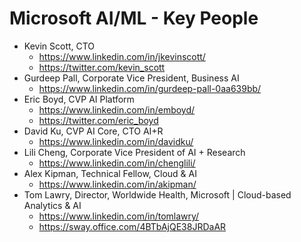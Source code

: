
Microsoft AI/ML - Key People
====

* Kevin Scott, CTO
  * https://www.linkedin.com/in/jkevinscott/
  * https://twitter.com/kevin_scott
* Gurdeep Pall, Corporate Vice President, Business AI
  * https://www.linkedin.com/in/gurdeep-pall-0aa639bb/
* Eric Boyd, CVP AI Platform
  * https://www.linkedin.com/in/emboyd/
  * https://twitter.com/eric_boyd
* David Ku, CVP AI Core, CTO AI+R 
  * https://www.linkedin.com/in/davidku/
* Lili Cheng, Corporate Vice President of AI + Research
  * https://www.linkedin.com/in/chenglili/ 
* Alex Kipman, Technical Fellow, Cloud & AI
  * https://www.linkedin.com/in/akipman/
* Tom Lawry, Director, Worldwide Health, Microsoft | Cloud-based Analytics & AI 
  * https://www.linkedin.com/in/tomlawry/
  * https://sway.office.com/4BTbAjQE38JRDaAR



